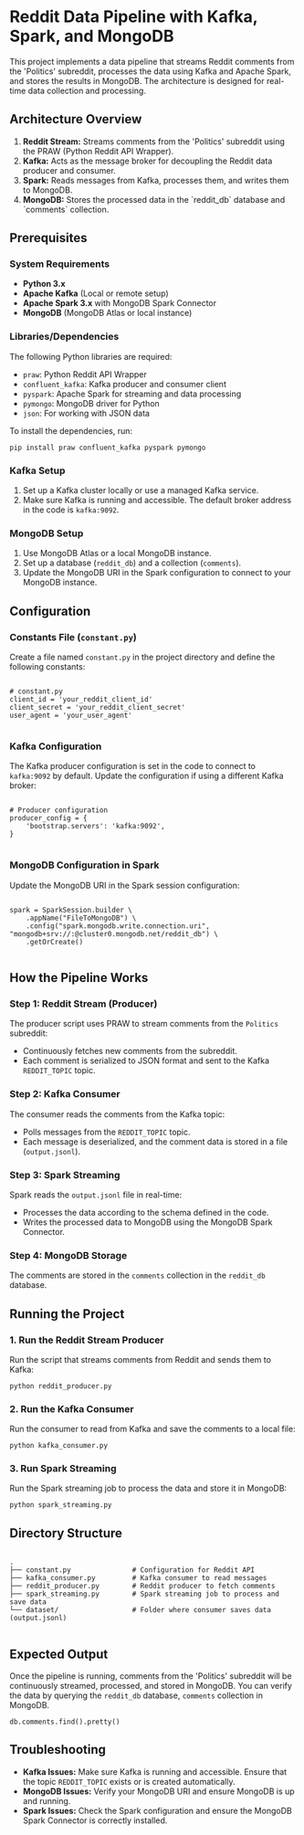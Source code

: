 <h1>Reddit Data Pipeline with Kafka, Spark, and MongoDB</h1>
    <p>This project implements a data pipeline that streams Reddit comments from the 'Politics' subreddit, processes the data using Kafka and Apache Spark, and stores the results in MongoDB. The architecture is designed for real-time data collection and processing.</p>
    
  <h2>Architecture Overview</h2>
    <ol>
        <li><strong>Reddit Stream:</strong> Streams comments from the 'Politics' subreddit using the PRAW (Python Reddit API Wrapper).</li>
        <li><strong>Kafka:</strong> Acts as the message broker for decoupling the Reddit data producer and consumer.</li>
        <li><strong>Spark:</strong> Reads messages from Kafka, processes them, and writes them to MongoDB.</li>
        <li><strong>MongoDB:</strong> Stores the processed data in the `reddit_db` database and `comments` collection.</li>
    </ol>
    
   <h2>Prerequisites</h2>
    <h3>System Requirements</h3>
    <ul>
        <li><strong>Python 3.x</strong></li>
        <li><strong>Apache Kafka</strong> (Local or remote setup)</li>
        <li><strong>Apache Spark 3.x</strong> with MongoDB Spark Connector</li>
        <li><strong>MongoDB</strong> (MongoDB Atlas or local instance)</li>
    </ul>
    
  <h3>Libraries/Dependencies</h3>
    <p>The following Python libraries are required:</p>
    <ul>
        <li><code>praw</code>: Python Reddit API Wrapper</li>
        <li><code>confluent_kafka</code>: Kafka producer and consumer client</li>
        <li><code>pyspark</code>: Apache Spark for streaming and data processing</li>
        <li><code>pymongo</code>: MongoDB driver for Python</li>
        <li><code>json</code>: For working with JSON data</li>
    </ul>
    <p>To install the dependencies, run:</p>
    <pre><code>pip install praw confluent_kafka pyspark pymongo</code></pre>
    
  <h3>Kafka Setup</h3>
    <ol>
        <li>Set up a Kafka cluster locally or use a managed Kafka service.</li>
        <li>Make sure Kafka is running and accessible. The default broker address in the code is <code>kafka:9092</code>.</li>
    </ol>
    
   <h3>MongoDB Setup</h3>
    <ol>
        <li>Use MongoDB Atlas or a local MongoDB instance.</li>
        <li>Set up a database (<code>reddit_db</code>) and a collection (<code>comments</code>).</li>
        <li>Update the MongoDB URI in the Spark configuration to connect to your MongoDB instance.</li>
    </ol>
    
  <h2>Configuration</h2>
    <h3>Constants File (<code>constant.py</code>)</h3>
    <p>Create a file named <code>constant.py</code> in the project directory and define the following constants:</p>
    <pre><code>
# constant.py
client_id = 'your_reddit_client_id'
client_secret = 'your_reddit_client_secret'
user_agent = 'your_user_agent'
    </code></pre>
    
  <h3>Kafka Configuration</h3>
    <p>The Kafka producer configuration is set in the code to connect to <code>kafka:9092</code> by default. Update the configuration if using a different Kafka broker:</p>
    <pre><code>
# Producer configuration
producer_config = {
    'bootstrap.servers': 'kafka:9092',
}
    </code></pre>
    
  <h3>MongoDB Configuration in Spark</h3>
    <p>Update the MongoDB URI in the Spark session configuration:</p>
    <pre><code>
spark = SparkSession.builder \
    .appName("FileToMongoDB") \
    .config("spark.mongodb.write.connection.uri", "mongodb+srv://<username>:<password>@cluster0.mongodb.net/reddit_db") \
    .getOrCreate()
    </code></pre>
    
  <h2>How the Pipeline Works</h2>
    <h3>Step 1: Reddit Stream (Producer)</h3>
    <p>The producer script uses PRAW to stream comments from the <code>Politics</code> subreddit:</p>
    <ul>
        <li>Continuously fetches new comments from the subreddit.</li>
        <li>Each comment is serialized to JSON format and sent to the Kafka <code>REDDIT_TOPIC</code> topic.</li>
    </ul>
  
  <h3>Step 2: Kafka Consumer</h3>
    <p>The consumer reads the comments from the Kafka topic:</p>
    <ul>
        <li>Polls messages from the <code>REDDIT_TOPIC</code> topic.</li>
        <li>Each message is deserialized, and the comment data is stored in a file (<code>output.jsonl</code>).</li>
    </ul>
    
  <h3>Step 3: Spark Streaming</h3>
    <p>Spark reads the <code>output.jsonl</code> file in real-time:</p>
    <ul>
        <li>Processes the data according to the schema defined in the code.</li>
        <li>Writes the processed data to MongoDB using the MongoDB Spark Connector.</li>
    </ul>
    
  <h3>Step 4: MongoDB Storage</h3>
    <p>The comments are stored in the <code>comments</code> collection in the <code>reddit_db</code> database.</p>
    
  <h2>Running the Project</h2>
    <h3>1. Run the Reddit Stream Producer</h3>
    <p>Run the script that streams comments from Reddit and sends them to Kafka:</p>
    <pre><code>python reddit_producer.py</code></pre>
    
  <h3>2. Run the Kafka Consumer</h3>
    <p>Run the consumer to read from Kafka and save the comments to a local file:</p>
    <pre><code>python kafka_consumer.py</code></pre>
    
  <h3>3. Run Spark Streaming</h3>
    <p>Run the Spark streaming job to process the data and store it in MongoDB:</p>
    <pre><code>python spark_streaming.py</code></pre>
    
  <h2>Directory Structure</h2>
    <pre><code>
.
├── constant.py               # Configuration for Reddit API
├── kafka_consumer.py         # Kafka consumer to read messages
├── reddit_producer.py        # Reddit producer to fetch comments
├── spark_streaming.py        # Spark streaming job to process and save data
└── dataset/                  # Folder where consumer saves data (output.jsonl)
    </code></pre>
    
  <h2>Expected Output</h2>
    <p>Once the pipeline is running, comments from the 'Politics' subreddit will be continuously streamed, processed, and stored in MongoDB. You can verify the data by querying the <code>reddit_db</code> database, <code>comments</code> collection in MongoDB.</p>
    <pre><code>db.comments.find().pretty()</code></pre>
    
  <h2>Troubleshooting</h2>
    <ul>
        <li><strong>Kafka Issues:</strong> Make sure Kafka is running and accessible. Ensure that the topic <code>REDDIT_TOPIC</code> exists or is created automatically.</li>
        <li><strong>MongoDB Issues:</strong> Verify your MongoDB URI and ensure MongoDB is up and running.</li>
        <li><strong>Spark Issues:</strong> Check the Spark configuration and ensure the MongoDB Spark Connector is correctly installed.</li>
    </ul>
